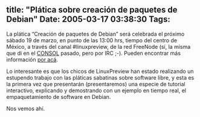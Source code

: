 title: "Plática sobre creación de paquetes de Debian"
Date: 2005-03-17 03:38:30
Tags: 
---
La plática “Creación de paquetes de Debian” será celebrada el próximo sábado 19 de marzo, en punto de las 13:00 hrs, tiempo del centro de México, a través del canal #linuxpreview, de la red FreeNode (sí, la misma que di en el <a href="http://www.consol.org.mx">CONSOL</a> pasado, pero por IRC ;-). Pueden encontrar más información <a href="http://www.linuxpreview.org">por acá</a>.

Lo interesante es que los chicos de LinuxPreview han estado realizando un estupendo trabajo con las pláticas sabatinas sobre software libre, y esta es la primera vez que presentarán (presentaremos) una especie de tutorial interactivo, explicando y demostrando con un ejemplo en tiempo real, el empaquetamiento de software en Debian.

Nos vemos ahí.